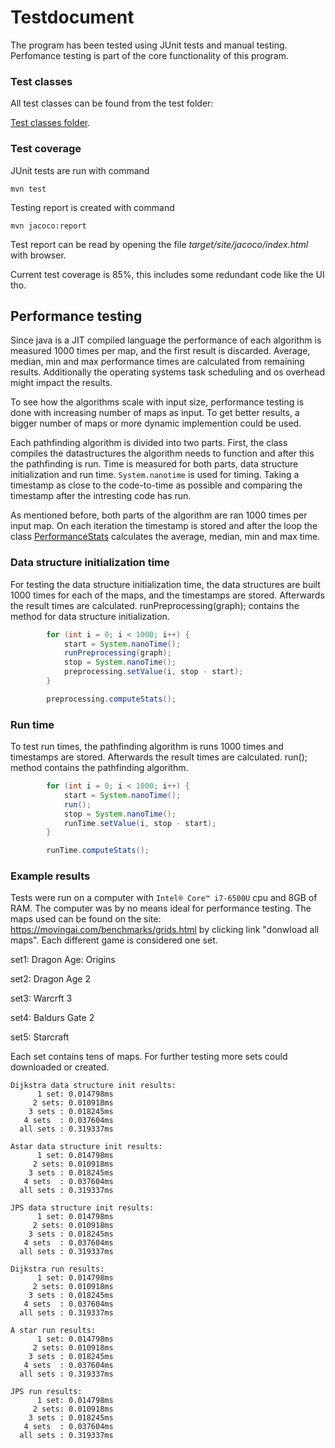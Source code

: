 # Testdocument

The program has been tested using JUnit tests and manual testing. 
Perfomance testing is part of the core functionality of this program.

### Test classes

All test classes can be found from the test folder:

[Test classes folder](https://github.com/synesteesia/pathAlgorithms/tree/master/pathAlgorithms/src/test/java).


### Test coverage


JUnit tests are run with command

```
mvn test
```
Testing report is created with command

```
mvn jacoco:report
```

Test report can be read by opening the file _target/site/jacoco/index.html_ with browser.

Current test coverage is 85%, this includes some redundant code like the UI tho.

## Performance testing

Since java is a JIT compiled language the performance of each algorithm is measured 1000 times per map, and the first result is discarded.
Average, median, min and max performance times are calculated from remaining results. 
Additionally the operating systems task scheduling and os overhead might impact the results.

To see how the algorithms scale with input size, performance testing is done with increasing number of maps as input.
To get better results, a bigger number of maps or more dynamic implemention could be used.

Each pathfinding algorithm is divided into two parts. 
First, the class compiles the datastructures the algorithm needs to function and after this the pathfinding is run.
Time is measured for both parts, data structure initialization and run time.
`System.nanotime` is used for timing. 
Taking a timestamp as close to the code-to-time as possible and comparing the timestamp after the intresting code has run.

As mentioned before, both parts of the algorithm are ran 1000 times per input map.
On each iteration the timestamp is stored and after the loop the class 
[PerformanceStats](https://github.com/synesteesia/pathAlgorithms/blob/master/pathAlgorithms/src/main/java/pathalgorithms/PerformanceStats.java) calculates the average, median, min and max time.


### Data structure initialization time

For testing the data structure initialization time, the data structures are built 1000 times for each of the maps, and the timestamps are stored. Afterwards the result times are calculated. runPreprocessing(graph); contains the method for data structure initialization.

```java
        for (int i = 0; i < 1000; i++) {
            start = System.nanoTime();
            runPreprocessing(graph);
            stop = System.nanoTime();
            preprocessing.setValue(i, stop - start);
        }

        preprocessing.computeStats();
```

### Run time

To test run times, the pathfinding algorithm is runs 1000 times and timestamps are stored. Afterwards the result times are calculated. run(); method contains the pathfinding algorithm.

```java
        for (int i = 0; i < 1000; i++) {
            start = System.nanoTime();
            run();
            stop = System.nanoTime();
            runTime.setValue(i, stop - start);
        }

        runTime.computeStats();
```


### Example results

Tests were run on a computer with `Intel® Core™ i7-6500U` cpu and 8GB of RAM. The computer was by no means ideal for performance testing.
The maps used can be found on the site: https://movingai.com/benchmarks/grids.html by clicking link "donwload all maps". 
Each different game is considered one set.

set1: Dragon Age: Origins

set2: Dragon Age 2

set3: Warcrft 3

set4: Baldurs Gate 2

set5: Starcraft

Each set contains tens of maps. For further testing more sets could downloaded or created.

```
Dijkstra data structure init results:
      1 set: 0.014798ms
     2 sets: 0.010918ms
    3 sets : 0.018245ms
   4 sets  : 0.037604ms
  all sets : 0.319337ms
```
```
Astar data structure init results:
      1 set: 0.014798ms
     2 sets: 0.010918ms
    3 sets : 0.018245ms
   4 sets  : 0.037604ms
  all sets : 0.319337ms
```
```
JPS data structure init results:
      1 set: 0.014798ms
     2 sets: 0.010918ms
    3 sets : 0.018245ms
   4 sets  : 0.037604ms
  all sets : 0.319337ms
```

```
Dijkstra run results:
      1 set: 0.014798ms
     2 sets: 0.010918ms
    3 sets : 0.018245ms
   4 sets  : 0.037604ms
  all sets : 0.319337ms
```
```
A star run results:
      1 set: 0.014798ms
     2 sets: 0.010918ms
    3 sets : 0.018245ms
   4 sets  : 0.037604ms
  all sets : 0.319337ms
```
```
JPS run results:
      1 set: 0.014798ms
     2 sets: 0.010918ms
    3 sets : 0.018245ms
   4 sets  : 0.037604ms
  all sets : 0.319337ms
```

